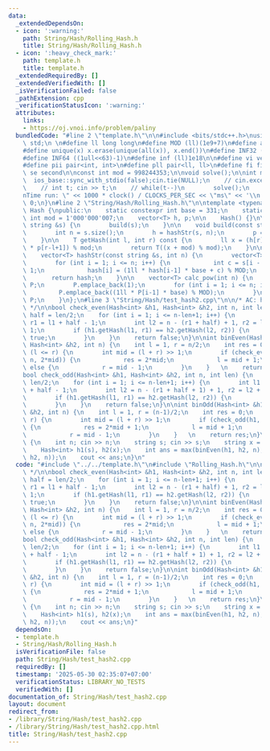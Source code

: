 ```yaml
---
data:
  _extendedDependsOn:
  - icon: ':warning:'
    path: String/Hash/Rolling_Hash.h
    title: String/Hash/Rolling_Hash.h
  - icon: ':heavy_check_mark:'
    path: template.h
    title: template.h
  _extendedRequiredBy: []
  _extendedVerifiedWith: []
  _isVerificationFailed: false
  _pathExtension: cpp
  _verificationStatusIcon: ':warning:'
  attributes:
    links:
    - https://oj.vnoi.info/problem/paliny
  bundledCode: "#line 2 \"template.h\"\n\n#include <bits/stdc++.h>\nusing namespace\
    \ std;\n \n#define ll long long\n#define MOD (ll)(1e9+7)\n#define all(x) (x).begin(),(x).end()\n\
    #define unique(x) x.erase(unique(all(x)), x.end())\n#define INF32 ((1ull<<31)-1)\n\
    #define INF64 ((1ull<<63)-1)\n#define inf (ll)1e18\n\n#define vi vector<int>\n\
    #define pii pair<int, int>\n#define pll pair<ll, ll>\n#define fi first\n#define\
    \ se second\n\nconst int mod = 998244353;\n\nvoid solve();\n\nint main(){\n  \
    \  ios_base::sync_with_stdio(false);cin.tie(NULL);\n    // cin.exceptions(cin.failbit);\n\
    \    // int t; cin >> t;\n    // while(t--)\n        solve();\n    cerr << \"\\\
    nTime run: \" << 1000 * clock() / CLOCKS_PER_SEC << \"ms\" << '\\n';\n    return\
    \ 0;\n}\n#line 2 \"String/Hash/Rolling_Hash.h\"\n\ntemplate <typename T>\nclass\
    \ Hash {\npublic:\n    static constexpr int base = 331;\n    static constexpr\
    \ int mod = 1'000'000'007;\n    vector<T> h, p;\n\n    Hash() {}\n\n    Hash(const\
    \ string &s) {\n        build(s);\n    }\n\n    void build(const string &s) {\n\
    \        int n = s.size();\n        h = hashStr(s, n);\n        p = calc_pow(n);\n\
    \    }\n\n    T getHash(int l, int r) const {\n        ll x = (h[r] - 1ll * h[l-1]\
    \ * p[r-l+1]) % mod;\n        return T((x + mod) % mod);\n    }\n\nprivate:\n\
    \    vector<T> hashStr(const string &s, int n) {\n        vector<T> hash(n + 1);\n\
    \        for (int i = 1; i <= n; i++) {\n            int c = s[i - 1] - 'a' +\
    \ 1;\n            hash[i] = (1ll * hash[i-1] * base + c) % MOD;\n        }\n \
    \       return hash;\n    }\n\n    vector<T> calc_pow(int n) {\n        vector<T>\
    \ P;\n        P.emplace_back(1);\n        for (int i = 1; i <= n; i++) {\n   \
    \         P.emplace_back((1ll * P[i-1] * base) % MOD);\n        }\n        return\
    \ P;\n    }\n};\n#line 3 \"String/Hash/test_hash2.cpp\"\n\n/* AC: https://oj.vnoi.info/problem/paliny\
    \ */\n\nbool check_even(Hash<int> &h1, Hash<int> &h2, int n, int len) {\n    int\
    \ half = len/2;\n    for (int i = 1; i <= n-len+1; i++) {\n        int l1 = i,\
    \ r1 = l1 + half - 1;\n        int l2 = n - (r1 + half) + 1, r2 = l2 + half -\
    \ 1;\n        if (h1.getHash(l1, r1) == h2.getHash(l2, r2)) {\n            return\
    \ true;\n        }\n    }\n    return false;\n}\n\nint binEven(Hash<int> &h1,\
    \ Hash<int> &h2, int n) {\n    int l = 1, r = n/2;\n    int res = 0;\n    while\
    \ (l <= r) {\n        int mid = (l + r) >> 1;\n        if (check_even(h1, h2,\
    \ n, 2*mid)) {\n            res = 2*mid;\n            l = mid + 1;\n        }\
    \ else {\n            r = mid - 1;\n        }\n    }   \n    return res;\n}\n\n\
    bool check_odd(Hash<int> &h1, Hash<int> &h2, int n, int len) {\n    int half =\
    \ len/2;\n    for (int i = 1; i <= n-len+1; i++) {\n        int l1 = i, r1 = l1\
    \ + half - 1;\n        int l2 = n - (r1 + half + 1) + 1, r2 = l2 + half - 1;\n\
    \        if (h1.getHash(l1, r1) == h2.getHash(l2, r2)) {\n            return true;\n\
    \        }\n    }\n    return false;\n}\n\nint binOdd(Hash<int> &h1, Hash<int>\
    \ &h2, int n) {\n    int l = 1, r = (n-1)/2;\n    int res = 0;\n    while (l <=\
    \ r) {\n        int mid = (l + r) >> 1;\n        if (check_odd(h1, h2, n, 2*mid+1))\
    \ {\n            res = 2*mid + 1;\n            l = mid + 1;\n        } else {\n\
    \            r = mid - 1;\n        }\n    }   \n    return res;\n}\n\nvoid solve()\
    \ {\n    int n; cin >> n;\n    string s; cin >> s;\n    string x = s;\n    reverse(all(x));\n\
    \    Hash<int> h1(s), h2(x);\n    int ans = max(binEven(h1, h2, n), binOdd(h1,\
    \ h2, n));\n    cout << ans;\n}\n"
  code: "#include \"../../template.h\"\n#include \"Rolling_Hash.h\"\n\n/* AC: https://oj.vnoi.info/problem/paliny\
    \ */\n\nbool check_even(Hash<int> &h1, Hash<int> &h2, int n, int len) {\n    int\
    \ half = len/2;\n    for (int i = 1; i <= n-len+1; i++) {\n        int l1 = i,\
    \ r1 = l1 + half - 1;\n        int l2 = n - (r1 + half) + 1, r2 = l2 + half -\
    \ 1;\n        if (h1.getHash(l1, r1) == h2.getHash(l2, r2)) {\n            return\
    \ true;\n        }\n    }\n    return false;\n}\n\nint binEven(Hash<int> &h1,\
    \ Hash<int> &h2, int n) {\n    int l = 1, r = n/2;\n    int res = 0;\n    while\
    \ (l <= r) {\n        int mid = (l + r) >> 1;\n        if (check_even(h1, h2,\
    \ n, 2*mid)) {\n            res = 2*mid;\n            l = mid + 1;\n        }\
    \ else {\n            r = mid - 1;\n        }\n    }   \n    return res;\n}\n\n\
    bool check_odd(Hash<int> &h1, Hash<int> &h2, int n, int len) {\n    int half =\
    \ len/2;\n    for (int i = 1; i <= n-len+1; i++) {\n        int l1 = i, r1 = l1\
    \ + half - 1;\n        int l2 = n - (r1 + half + 1) + 1, r2 = l2 + half - 1;\n\
    \        if (h1.getHash(l1, r1) == h2.getHash(l2, r2)) {\n            return true;\n\
    \        }\n    }\n    return false;\n}\n\nint binOdd(Hash<int> &h1, Hash<int>\
    \ &h2, int n) {\n    int l = 1, r = (n-1)/2;\n    int res = 0;\n    while (l <=\
    \ r) {\n        int mid = (l + r) >> 1;\n        if (check_odd(h1, h2, n, 2*mid+1))\
    \ {\n            res = 2*mid + 1;\n            l = mid + 1;\n        } else {\n\
    \            r = mid - 1;\n        }\n    }   \n    return res;\n}\n\nvoid solve()\
    \ {\n    int n; cin >> n;\n    string s; cin >> s;\n    string x = s;\n    reverse(all(x));\n\
    \    Hash<int> h1(s), h2(x);\n    int ans = max(binEven(h1, h2, n), binOdd(h1,\
    \ h2, n));\n    cout << ans;\n}"
  dependsOn:
  - template.h
  - String/Hash/Rolling_Hash.h
  isVerificationFile: false
  path: String/Hash/test_hash2.cpp
  requiredBy: []
  timestamp: '2025-05-30 02:35:07+07:00'
  verificationStatus: LIBRARY_NO_TESTS
  verifiedWith: []
documentation_of: String/Hash/test_hash2.cpp
layout: document
redirect_from:
- /library/String/Hash/test_hash2.cpp
- /library/String/Hash/test_hash2.cpp.html
title: String/Hash/test_hash2.cpp
---
```

